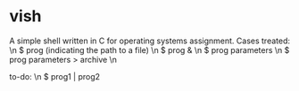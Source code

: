 # vish
A simple shell written in C for operating systems assignment.
Cases treated: \n
$ prog (indicating the path to a file) \n
$ prog & \n
$ prog parameters \n
$ prog parameters > archive \n

to-do: \n
$ prog1 | prog2 

